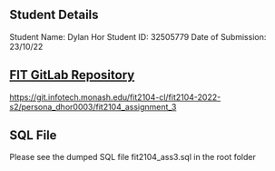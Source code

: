 ## Student Details
Student Name: Dylan Hor
Student ID: 32505779
Date of Submission: 23/10/22

## [FIT GitLab Repository](https://git.infotech.monash.edu/fit2104-cl/fit2104-2022-s2/persona_dhor0003/fit2104_assignment_3)
https://git.infotech.monash.edu/fit2104-cl/fit2104-2022-s2/persona_dhor0003/fit2104_assignment_3

## SQL File
Please see the dumped SQL file fit2104_ass3.sql in the root folder

